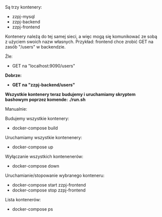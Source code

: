 Są trzy kontenery:
- zzpj-mysql
- zzpj-backend
- zzpj-frontend

Kontenery należą do tej samej sieci, a więc mogą się komunikować ze sobą z użyciem swoich nazw własnych.
Przykład: frontend chce zrobić GET na zasób "/users" w backendzie.

Źle: 
-  GET na "localhost:9090/users"

<b>Dobrze: 
-  GET na "zzpj-backend/users"</b>

<b>Wszystkie kontenery teraz budujemy i uruchamiamy skryptem bashowym poprzez komende:
./run.sh</b>


Manualnie:

Budujemy wszystkie kontenery:
-  docker-compose build

Uruchamiamy wszystkie kontenenery:
-  docker-compose up

Wyłączanie wszystkich kontenenerów:
-  docker-compose down

Uruchamianie/stopowanie wybranego konteneru:
-  docker-compose start zzpj-frontend
-  docker-compose stop zzpj-frontend

Lista kontenerów:
-  docker-compose ps
